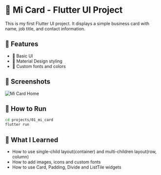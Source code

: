 # 🎨 Mi Card - Flutter UI Project

This is my first Flutter UI project. It displays a simple business card with name, job title, and contact information.

## 🎯 Features

- 📱 Basic UI
- 🎨 Material Design styling
- 🌙 Custom fonts and colors

## 📸 Screenshots

![Mi Card Home]([projects/01_mi_card/screenshots/mi_card.png](https://github.com/chloepei867/flutter-learning-hub/blob/main/projects/01_mi_card/screenshots/mi_card.png))

## 🚀 How to Run

```bash
cd projects/01_mi_card
flutter run
```

## 📖 What I Learned

- How to use single-child layout(container) and multi-children layout(row, column)
- How to add images, icons and custom fonts
- How to use Card, Padding, Divide and ListTile widgets
